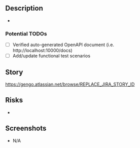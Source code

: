 ## Description
- 

### Potential TODOs
- [ ] Verified auto-generated OpenAPI document (i.e. http://localhost:10000/docs)
- [ ] Add/update functional test scenarios

## Story
https://gengo.atlassian.net/browse/REPLACE_JIRA_STORY_ID

## Risks
-

## Screenshots
- N/A
